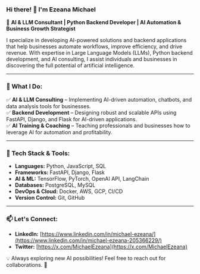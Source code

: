 ### Hi there! 👋 I'm Ezeana Michael  
🚀 **AI & LLM Consultant | Python Backend Developer | AI Automation & Business Growth Strategist**  

I specialize in developing AI-powered solutions and backend applications that help businesses automate workflows, improve efficiency, and drive revenue. With expertise in Large Language Models (LLMs), Python backend development, and AI consulting, I assist individuals and businesses in discovering the full potential of artificial intelligence.

---

### 🚀 What I Do:
✅ **AI & LLM Consulting** – Implementing AI-driven automation, chatbots, and data analysis tools for businesses.  
✅ **Backend Development** – Designing robust and scalable APIs using FastAPI, Django, and Flask for AI-driven applications.  
✅ **AI Training & Coaching** – Teaching professionals and businesses how to leverage AI for automation and profitability.  

---

### 🔧 Tech Stack & Tools:
- **Languages:** Python, JavaScript, SQL  
- **Frameworks:** FastAPI, Django, Flask  
- **AI & ML:** TensorFlow, PyTorch, OpenAI API, LangChain  
- **Databases:** PostgreSQL, MySQL 
- **DevOps & Cloud:** Docker, AWS, GCP, CI/CD  
- **Version Control:** Git, GitHub

---

### 📫 Let's Connect:
- **LinkedIn:** [https://www.linkedin.com/in/michael-ezeana/](https://www.linkedin.com/in/michael-ezeana-205366229/)
- **Twitter:** [https://x.com/MichaelEzeana](https://x.com/MichaelEzeana)

💡 Always exploring new AI possibilities! Feel free to reach out for collaborations. 🚀

